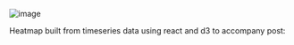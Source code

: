 
![image](https://github.com/criso/react-vulcan/master/screenshot.jpg?raw=true)

Heatmap built from timeseries data using react and d3
to accompany post:

